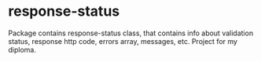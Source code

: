 # response-status

Package contains response-status class, that contains info about validation status, response http code, errors array, messages, etc. Project for my diploma.